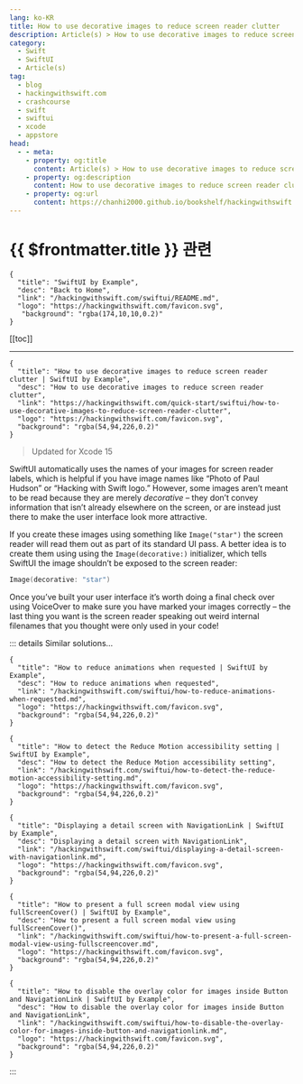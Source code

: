 ```yaml
---
lang: ko-KR
title: How to use decorative images to reduce screen reader clutter
description: Article(s) > How to use decorative images to reduce screen reader clutter
category:
  - Swift
  - SwiftUI
  - Article(s)
tag: 
  - blog
  - hackingwithswift.com
  - crashcourse
  - swift
  - swiftui
  - xcode
  - appstore
head:
  - - meta:
    - property: og:title
      content: Article(s) > How to use decorative images to reduce screen reader clutter
    - property: og:description
      content: How to use decorative images to reduce screen reader clutter
    - property: og:url
      content: https://chanhi2000.github.io/bookshelf/hackingwithswift.com/swiftui/how-to-use-decorative-images-to-reduce-screen-reader-clutter.html
---
```


# {{ $frontmatter.title }} 관련

```component VPCard
{
  "title": "SwiftUI by Example",
  "desc": "Back to Home",
  "link": "/hackingwithswift.com/swiftui/README.md",
  "logo": "https://hackingwithswift.com/favicon.svg",
   "background": "rgba(174,10,10,0.2)"
}
```

[[toc]]

---

```component VPCard
{
  "title": "How to use decorative images to reduce screen reader clutter | SwiftUI by Example",
  "desc": "How to use decorative images to reduce screen reader clutter",
  "link": "https://hackingwithswift.com/quick-start/swiftui/how-to-use-decorative-images-to-reduce-screen-reader-clutter",
  "logo": "https://hackingwithswift.com/favicon.svg",
  "background": "rgba(54,94,226,0.2)"
}
```

> Updated for Xcode 15

SwiftUI automatically uses the names of your images for screen reader labels, which is helpful if you have image names like “Photo of Paul Hudson” or “Hacking with Swift logo.” However, some images aren’t meant to be read because they are merely *decorative* – they don’t convey information that isn’t already elsewhere on the screen, or are instead just there to make the user interface look more attractive.

If you create these images using something like `Image("star")` the screen reader will read them out as part of its standard UI pass. A better idea is to create them using using the `Image(decorative:)` initializer, which tells SwiftUI the image shouldn’t be exposed to the screen reader:

```swift
Image(decorative: "star")
```

Once you’ve built your user interface it’s worth doing a final check over using VoiceOver to make sure you have marked your images correctly – the last thing you want is the screen reader speaking out weird internal filenames that you thought were only used in your code!

::: details Similar solutions…

```component VPCard
{ 
  "title": "How to reduce animations when requested | SwiftUI by Example",
  "desc": "How to reduce animations when requested",
  "link": "/hackingwithswift.com/swiftui/how-to-reduce-animations-when-requested.md",
  "logo": "https://hackingwithswift.com/favicon.svg",
  "background": "rgba(54,94,226,0.2)"
}
```

```component VPCard
{ 
  "title": "How to detect the Reduce Motion accessibility setting | SwiftUI by Example",
  "desc": "How to detect the Reduce Motion accessibility setting",
  "link": "/hackingwithswift.com/swiftui/how-to-detect-the-reduce-motion-accessibility-setting.md",
  "logo": "https://hackingwithswift.com/favicon.svg",
  "background": "rgba(54,94,226,0.2)"
}
```

```component VPCard
{
  "title": "Displaying a detail screen with NavigationLink | SwiftUI by Example",
  "desc": "Displaying a detail screen with NavigationLink",
  "link": "/hackingwithswift.com/swiftui/displaying-a-detail-screen-with-navigationlink.md",
  "logo": "https://hackingwithswift.com/favicon.svg",
  "background": "rgba(54,94,226,0.2)"
}
```

```component VPCard
{
  "title": "How to present a full screen modal view using fullScreenCover() | SwiftUI by Example",
  "desc": "How to present a full screen modal view using fullScreenCover()",
  "link": "/hackingwithswift.com/swiftui/how-to-present-a-full-screen-modal-view-using-fullscreencover.md",
  "logo": "https://hackingwithswift.com/favicon.svg",
  "background": "rgba(54,94,226,0.2)"
}
```

```component VPCard
{
  "title": "How to disable the overlay color for images inside Button and NavigationLink | SwiftUI by Example",
  "desc": "How to disable the overlay color for images inside Button and NavigationLink",
  "link": "/hackingwithswift.com/swiftui/how-to-disable-the-overlay-color-for-images-inside-button-and-navigationlink.md",
  "logo": "https://hackingwithswift.com/favicon.svg",
  "background": "rgba(54,94,226,0.2)"
}
```

:::

